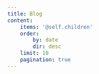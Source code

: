 ```yaml
---
title: Blog
content:
    items: '@self.children'
    order:
        by: date
        dir: desc
    limit: 10
    pagination: true
---
```


